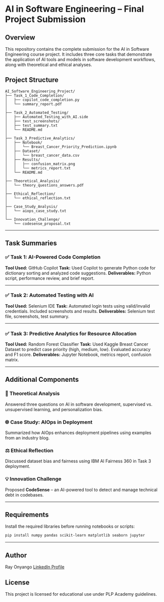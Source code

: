 # AI in Software Engineering – Final Project Submission

## Overview

This repository contains the complete submission for the AI in Software Engineering course project. It includes three core tasks that demonstrate the application of AI tools and models in software development workflows, along with theoretical and ethical analyses.

## Project Structure

```
AI_Software_Engineering_Project/
├── Task_1_Code_Completion/
│   ├── copilot_code_completion.py
│   └── summary_report.pdf
│
├── Task_2_Automated_Testing/
│   ├── Automated_Testing_with_AI.side
│   ├── test_screenshots/
│   ├── test_summary.txt
│   └── README.md
│
├── Task_3_Predictive_Analytics/
│   ├── Notebook/
│   │   └── Breast_Cancer_Priority_Prediction.ipynb
│   ├── Dataset/
│   │   └── breast_cancer_data.csv
│   ├── Results/
│   │   ├── confusion_matrix.png
│   │   └── metrics_report.txt
│   └── README.md
│
├── Theoretical_Analysis/
│   └── theory_questions_answers.pdf
│
├── Ethical_Reflection/
│   └── ethical_reflection.txt
│
├── Case_Study_Analysis/
│   └── aiops_case_study.txt
│
└── Innovation_Challenge/
    └── codesense_proposal.txt
```

---

## Task Summaries

### ✅ Task 1: AI-Powered Code Completion

**Tool Used:** GitHub Copilot
**Task:** Used Copilot to generate Python code for dictionary sorting and analyzed code suggestions.
**Deliverables:** Python script, performance review, and brief report.

---

### ✅ Task 2: Automated Testing with AI

**Tool Used:** Selenium IDE
**Task:** Automated login tests using valid/invalid credentials. Included screenshots and results.
**Deliverables:** Selenium test file, screenshots, test summary.

---

### ✅ Task 3: Predictive Analytics for Resource Allocation

**Tool Used:** Random Forest Classifier
**Task:** Used Kaggle Breast Cancer Dataset to predict case priority (high, medium, low). Evaluated accuracy and F1 score.
**Deliverables:** Jupyter Notebook, metrics report, confusion matrix.

---

## Additional Components

### 📘 Theoretical Analysis

Answered three questions on AI in software development, supervised vs. unsupervised learning, and personalization bias.

### 🌐 Case Study: AIOps in Deployment

Summarized how AIOps enhances deployment pipelines using examples from an industry blog.

### ⚖️ Ethical Reflection

Discussed dataset bias and fairness using IBM AI Fairness 360 in Task 3 deployment.

### 💡 Innovation Challenge

Proposed **CodeSense** – an AI-powered tool to detect and manage technical debt in codebases.

---

## Requirements

Install the required libraries before running notebooks or scripts:

```bash
pip install numpy pandas scikit-learn matplotlib seaborn jupyter
```

---

## Author

Ray Onyango
[LinkedIn Profile](https://www.linkedin.com/in/ray-onyango/)

## License

This project is licensed for educational use under PLP Academy guidelines.

